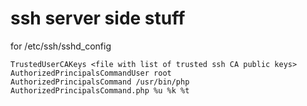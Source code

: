 # ssh server side stuff

for /etc/ssh/sshd_config


```
TrustedUserCAKeys <file with list of trusted ssh CA public keys>
AuthorizedPrincipalsCommandUser root
AuthorizedPrincipalsCommand /usr/bin/php AuthorizedPrincipalsCommand.php %u %k %t
